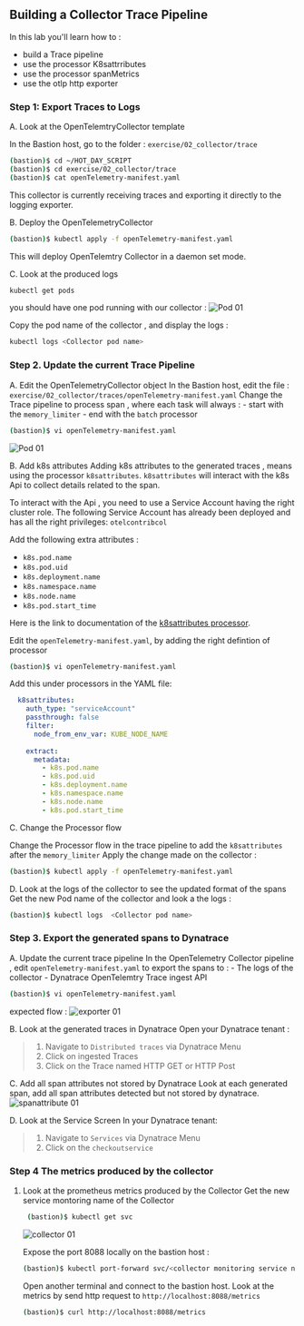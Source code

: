 ## Building a Collector Trace Pipeline
In this lab you'll learn how to :
* build a Trace pipeline
* use the processor K8sattrributes
* use the processor spanMetrics
* use the otlp http exporter

### Step 1: Export Traces to Logs

A. Look at  the OpenTelemtryCollector template

In the Bastion host, go to the folder : `exercise/02_collector/trace`
   ```bash
   (bastion)$ cd ~/HOT_DAY_SCRIPT
   (bastion)$ cd exercise/02_collector/trace
   (bastion)$ cat openTelemetry-manifest.yaml
   ```
This collector is currently receiving traces and exporting it directly to the logging exporter.

B. Deploy the OpenTelemetryCollector 
   ```bash
   (bastion)$ kubectl apply -f openTelemetry-manifest.yaml
   ```
   This will deploy OpenTelemtry Collector in a daemon set mode.
   
C. Look at the produced logs 
   
   ```bash
   kubectl get pods 
   ```
   you should have one pod running with our collector :
   ![Pod 01](../../../assets/images/pod01.png)

   Copy the pod name of the collector , and display the logs :

   ```bash
   kubectl logs <Collector pod name>
   ```

### Step 2. Update the current Trace Pipeline 

A. Edit the OpenTelemetryCollector object
   In the Bastion host, edit the file  : `exercise/02_collector/traces/openTelemetry-manifest.yaml`
   Change the Trace pipeline to process span , where each task will always :
      - start with the `memory_limiter`
      - end with the `batch` processor 
   ```bash
   (bastion)$ vi openTelemetry-manifest.yaml
   ```
   ![Pod 01](../../../assets/images/processor_flow.png)
   
B. Add k8s attributes 
   Adding k8s attributes to the generated traces , means using the processor `k8sattributes`.
   `k8sattributes` will interact with the k8s Api to collect details related to the span.
   
   To interact with the Api , you need to use a Service Account having the right cluster role.
   The following Service Account has already been deployed and has all the right privileges: `otelcontribcol`
   
   Add the following extra attributes :
   * `k8s.pod.name`
   * `k8s.pod.uid`
   * `k8s.deployment.name`
   * `k8s.namespace.name`
   * `k8s.node.name`
   * `k8s.pod.start_time`
   
Here is the link to documentation of the [k8sattributes processor](https://pkg.go.dev/github.com/open-telemetry/opentelemetry-collector-contrib/processor/k8sattributesprocessor).
   
 
   Edit the `openTelemetry-manifest.yaml`, by adding the right defintion of processor
   
   ```bash
   (bastion)$ vi openTelemetry-manifest.yaml
   ```

   Add this under processors in the YAML file:
   ```YAML
     k8sattributes:
       auth_type: "serviceAccount"
       passthrough: false
       filter:
         node_from_env_var: KUBE_NODE_NAME
         
       extract:
         metadata:
           - k8s.pod.name
           - k8s.pod.uid
           - k8s.deployment.name
           - k8s.namespace.name
           - k8s.node.name
           - k8s.pod.start_time
   ```
   
   

C. Change the Processor flow
   
   Change the Processor flow in the trace pipeline to add the `k8sattributes` after the `memory_limiter`
   Apply the change made on the collector :
    
   ```bash
   (bastion)$ kubectl apply -f openTelemetry-manifest.yaml
   ```
   
D. Look at the logs of the collector to see the updated format of the spans
   Get the new Pod name of the collector and look a the logs :

   ```bash
   (bastion)$ kubectl logs  <Collector pod name>
   ```

### Step 3. Export the generated spans to Dynatrace

A. Update the current trace pipeline
   In the OpenTelemetry Collector pipeline , edit  `openTelemetry-manifest.yaml` to export the spans to :
      - The logs of the collector
      - Dynatrace OpenTelemtry Trace ingest API

   ```bash
   (bastion)$ vi openTelemetry-manifest.yaml
   ```
   
   expected flow :
   ![exporter 01](../../../assets/images/exporter_flow.png)
   
B. Look at the generated traces in Dynatrace
   Open your Dynatrace tenant :
   > 1. Navigate to `Distributed traces` via Dynatrace Menu 
   > 2. Click on ingested Traces
   > 3. Click on the Trace named HTTP GET or HTTP Post

C. Add all span attributes not stored by Dynatrace
   Look at each generated span, add all span attributes detected but not stored by dynatrace.
   ![spanattribute 01](../../../assets/images/span_attribute.png)
   
D. Look at the Service Screen
   In your Dynatrace tenant: 
   > 1. Navigate to `Services` via Dynatrace Menu 
   > 2. Click on the `checkoutservice`

### Step 4 The metrics produced by the collector

1. Look at the prometheus metrics produced by the Collector
   Get the new service montoring name of the Collector
   
   ```bash
    (bastion)$ kubectl get svc
   ```
   ![collector 01](../../../assets/images/collector_metrics.png)
   
   Expose the port 8088 locally on the bastion host :
   
   ```bash
   (bastion)$ kubectl port-forward svc/<collector monitoring service name> 8088:8888
   ```

   Open another terminal and connect to the bastion host.
   Look at the metrics by send http request to `http://localhost:8088/metrics`
   
   ```bash
   (bastion)$ curl http://localhost:8088/metrics
   ```
   
